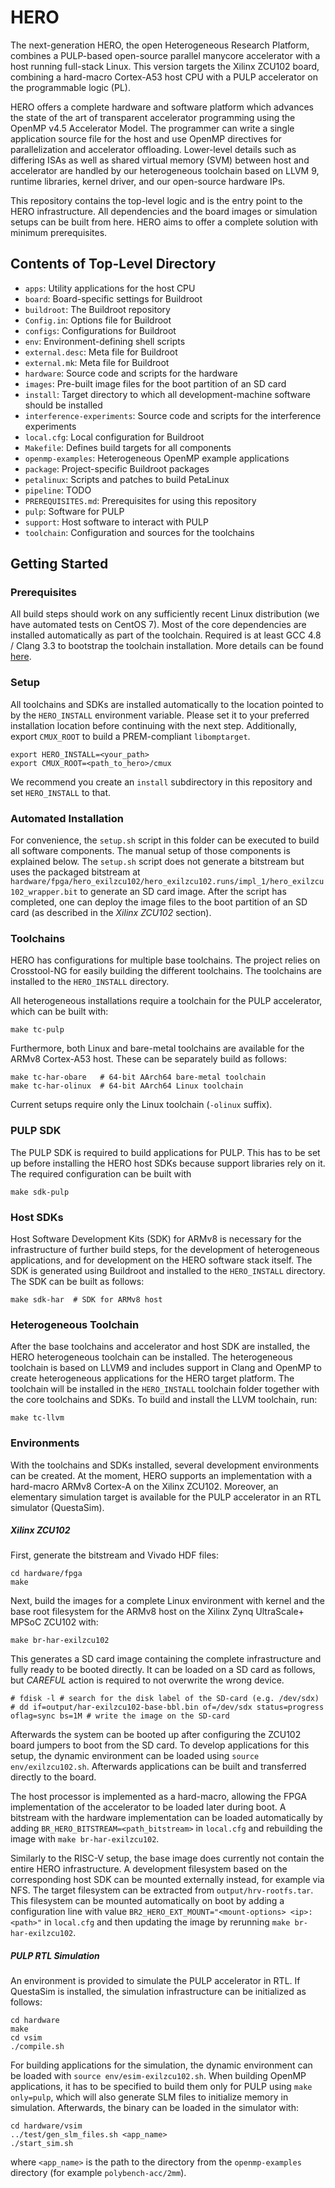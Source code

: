 # HERO

The next-generation HERO, the open Heterogeneous Research Platform, combines a PULP-based open-source parallel manycore accelerator with a host running full-stack Linux.  This version targets the Xilinx ZCU102 board, combining a hard-macro Cortex-A53 host CPU with a PULP accelerator on the programmable logic (PL).

HERO offers a complete hardware and software platform which advances the state of the art of transparent accelerator programming using the OpenMP v4.5 Accelerator Model. The programmer can write a single application source file for the host and use OpenMP directives for parallelization and accelerator offloading. Lower-level details such as differing ISAs as well as shared virtual memory (SVM) between host and accelerator are handled by our heterogeneous toolchain based on LLVM 9, runtime libraries, kernel driver, and our open-source hardware IPs.

This repository contains the top-level logic and is the entry point to the HERO infrastructure. All dependencies and the board images or simulation setups can be built from here. HERO aims to offer a complete solution with minimum prerequisites.

## Contents of Top-Level Directory
- `apps`: Utility applications for the host CPU
- `board`: Board-specific settings for Buildroot
- `buildroot`: The Buildroot repository
- `Config.in`: Options file for Buildroot
- `configs`: Configurations for Buildroot
- `env`: Environment-defining shell scripts
- `external.desc`: Meta file for Buildroot
- `external.mk`: Meta file for Buildroot
- `hardware`: Source code and scripts for the hardware
- `images`: Pre-built image files for the boot partition of an SD card
- `install`: Target directory to which all development-machine software should be installed
- `interference-experiments`: Source code and scripts for the interference experiments
- `local.cfg`: Local configuration for Buildroot
- `Makefile`: Defines build targets for all components
- `openmp-examples`: Heterogeneous OpenMP example applications
- `package`: Project-specific Buildroot packages
- `petalinux`: Scripts and patches to build PetaLinux
- `pipeline`: TODO
- `PREREQUISITES.md`: Prerequisites for using this repository
- `pulp`: Software for PULP
- `support`: Host software to interact with PULP
- `toolchain`: Configuration and sources for the toolchains


## Getting Started

### Prerequisites
All build steps should work on any sufficiently recent Linux distribution (we have automated tests on CentOS 7). Most of the core dependencies are installed automatically as part of the toolchain. Required is at least GCC 4.8 / Clang 3.3 to bootstrap the toolchain installation.
More details can be found [here](PREREQUISITES.md).

### Setup
All toolchains and SDKs are installed automatically to the location pointed to by the `HERO_INSTALL` environment variable. Please set it to your preferred installation location before continuing with the next step. Additionally, export `CMUX_ROOT` to build a PREM-compliant `libomptarget`.
```
export HERO_INSTALL=<your_path>
export CMUX_ROOT=<path_to_hero>/cmux
```
We recommend you create an `install` subdirectory in this repository and set `HERO_INSTALL` to that.

### Automated Installation
For convenience, the `setup.sh` script in this folder can be executed to build all software components.  The manual setup of those components is explained below.  The `setup.sh` script does not generate a bitstream but uses the packaged bitstream at `hardware/fpga/hero_exilzcu102/hero_exilzcu102.runs/impl_1/hero_exilzcu102_wrapper.bit` to generate an SD card image.  After the script has completed, one can deploy the image files to the boot partition of an SD card (as described in the *Xilinx ZCU102* section).


### Toolchains

HERO has configurations for multiple base toolchains. The project relies on Crosstool-NG for easily building the different toolchains. The toolchains are installed to the `HERO_INSTALL` directory.

All heterogeneous installations require a toolchain for the PULP accelerator, which can be built with:
```
make tc-pulp
```

Furthermore, both Linux and bare-metal toolchains are available for the ARMv8 Cortex-A53 host. These can be separately build as follows:
```
make tc-har-obare   # 64-bit AArch64 bare-metal toolchain
make tc-har-olinux  # 64-bit AArch64 Linux toolchain
```
Current setups require only the Linux toolchain (`-olinux` suffix).

### PULP SDK
The PULP SDK is required to build applications for PULP. This has to be set up before installing the HERO host SDKs because support libraries rely on it. The required configuration can be built with
```
make sdk-pulp
```

### Host SDKs
Host Software Development Kits (SDK) for ARMv8 is necessary for the infrastructure of further build steps, for the development of heterogeneous applications, and for development on the HERO software stack itself. The SDK is generated using Buildroot and installed to the `HERO_INSTALL` directory. The SDK can be built as follows:
```
make sdk-har  # SDK for ARMv8 host
```

### Heterogeneous Toolchain
After the base toolchains and accelerator and host SDK are installed, the HERO heterogeneous toolchain can be installed. The heterogeneous toolchain is based on LLVM9 and includes support in Clang and OpenMP to create heterogeneous applications for the HERO target platform. The toolchain will be installed in the `HERO_INSTALL` toolchain folder together with the core toolchains and SDKs. To build and install the LLVM toolchain, run:
```
make tc-llvm
```

### Environments
With the toolchains and SDKs installed, several development environments can be created. At the moment, HERO supports an implementation with a hard-macro ARMv8 Cortex-A on the Xilinx ZCU102. Moreover, an elementary simulation target is available for the PULP accelerator in an RTL simulator (QuestaSim).

##### Xilinx ZCU102
First, generate the bitstream and Vivado HDF files:
```
cd hardware/fpga
make
```
Next, build the images for a complete Linux environment with kernel and the base root filesystem for the ARMv8 host on the Xilinx Zynq UltraScale+ MPSoC ZCU102 with:
```
make br-har-exilzcu102
```
This generates a SD card image containing the complete infrastructure and fully ready to be booted directly. It can be loaded on a SD card as follows, but *CAREFUL* action is required to not overwrite the wrong device.
```
# fdisk -l # search for the disk label of the SD-card (e.g. /dev/sdx)
# dd if=output/har-exilzcu102-base-bbl.bin of=/dev/sdx status=progress oflag=sync bs=1M # write the image on the SD-card
```
Afterwards the system can be booted up after configuring the ZCU102 board jumpers to boot from the SD card. To develop applications for this setup, the dynamic environment can be loaded using `source env/exilzcu102.sh`. Afterwards applications can be built and transferred directly to the board.

The host processor is implemented as a hard-macro, allowing the FPGA implementation of the accelerator to be loaded later during boot. A bitstream with the hardware implementation can be loaded automatically by adding `BR_HERO_BITSTREAM=<path_bitstream>` in `local.cfg` and rebuilding the image with `make br-har-exilzcu102`.

Similarly to the RISC-V setup, the base image does currently not contain the entire HERO infrastructure. A development filesystem based on the corresponding host SDK can be mounted externally instead, for example via NFS. The target filesystem can be extracted from `output/hrv-rootfs.tar`. This filesystem can be mounted automatically on boot by adding a configuration line with value `BR2_HERO_EXT_MOUNT="<mount-options> <ip>:<path>"` in `local.cfg` and then updating the image by rerunning `make br-har-exilzcu102`.

##### PULP RTL Simulation
An environment is provided to simulate the PULP accelerator in RTL. If QuestaSim is installed, the simulation infrastructure can be initialized as follows:
```
cd hardware
make
cd vsim
./compile.sh
```

For building applications for the simulation, the dynamic environment can be loaded with `source env/esim-exilzcu102.sh`. When building OpenMP applications, it has to be specified to build them only for PULP using `make only=pulp`, which will also generate SLM files to initialize memory in simulation. Afterwards, the binary can be loaded in the simulator with:
```
cd hardware/vsim
../test/gen_slm_files.sh <app_name>
./start_sim.sh
```
where `<app_name>` is the path to the directory from the `openmp-examples` directory (for example `polybench-acc/2mm`).
